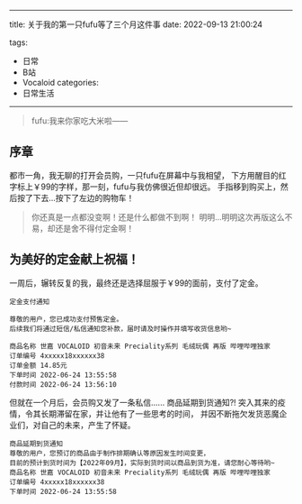 ﻿---

title: 关于我的第一只fufu等了三个月这件事
date: 2022-09-13 21:00:24

tags:
  - 日常
  - B站
  - Vocaloid
categories:
  - 日常生活
---

> fufu:我来你家吃大米啦——

## 序章
都市一角，我无聊的打开会员购，一只fufu在屏幕中与我相望，
下方用醒目的红字标上￥99的字样，那一刻，fufu与我仿佛很近但却很远。
手指移到购买上，然后按了下去...按下了左边的购物车！
> 你还真是一点都没变啊！还是什么都做不到啊！
明明...明明这次再版这么不易，却还是舍不得付定金啊！

## 为美好的定金献上祝福！
一周后，辗转反复的我，最终还是选择屈服于￥99的面前，支付了定金。
```
定金支付通知

尊敬的用户，您已成功支付预售定金。
后续我们将通过短信/私信通知您补款，届时请及时操作并填写收货信息哟~

商品名称 世嘉 VOCALOID 初音未来 Preciality系列 毛绒玩偶 再版 哔哩哔哩独家
订单编号 4xxxxx18xxxxxx38
订单金额 14.85元
下单时间 2022-06-24 13:55:58
付款时间 2022-06-24 13:56:10
```
但就在一个月后，会员购又发了一条私信......
商品延期到货通知?!
突入其来的疫情，令其长期滞留在家，并让他有了一些思考的时间，
并因不断拖欠发货恶魔企业们，对自己的未来，产生了怀疑。
```
商品延期到货通知
尊敬的用户，您预订的商品由于制作排期确认等原因发生时间变更，
目前的预计到货时间为【2022年09月】，实际到货时间以商品到货为准，请您耐心等待哟~
商品名称 世嘉 VOCALOID 初音未来 Preciality系列 毛绒玩偶 再版 哔哩哔哩独家
订单编号 4xxxxx18xxxxxx38
下单时间 2022-06-24 13:55:58
```